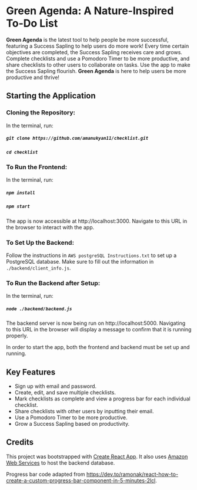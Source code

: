 # Green Agenda: A Nature-Inspired To-Do List

**Green Agenda** is the latest tool to help people be more successful, featuring a Success Sapling to help users do more work! Every time certain objectives are completed, the Success Sapling receives care and grows. Complete checklists and use a Pomodoro Timer to be more productive, and share checklists to other users to collaborate on tasks. Use the app to make the Success Sapling flourish. **Green Agenda** is here to help users be more productive and thrive!

## Starting the Application

### Cloning the Repository:

In the terminal, run:

##### `git clone https://github.com/amanukyan11/checklist.git`

##### `cd checklist`

### To Run the Frontend:

In the terminal, run:

##### `npm install`

##### `npm start`

The app is now accessible at
http://localhost:3000.
Navigate to this URL in the browser to interact with the app.

### To Set Up the Backend:

Follow the instructions in `AWS postgreSQL Instructions.txt` to set up a PostgreSQL database.
Make sure to fill out the information in `./backend/client_info.js`.

### To Run the Backend after Setup:

In the terminal, run:

##### `node ./backend/backend.js`

The backend server is now being run on http://localhost:5000.
Navigating to this URL in the browser will display a message to confirm that it is running properly.

In order to start the app, both the frontend and backend must be set up and running.

## Key Features
* Sign up with email and password.
* Create, edit, and save multiple checklists.
* Mark checklists as complete and view a progress bar for each individual checklist.
* Share checklists with other users by inputting their email.
* Use a Pomodoro Timer to be more productive.
* Grow a Success Sapling based on productivity.


## Credits

This project was bootstrapped with [Create React App](https://github.com/facebook/create-react-app). It also uses [Amazon Web Services](https://aws.amazon.com/) to host the backend database.

Progress bar code adapted from https://dev.to/ramonak/react-how-to-create-a-custom-progress-bar-component-in-5-minutes-2lcl. 
